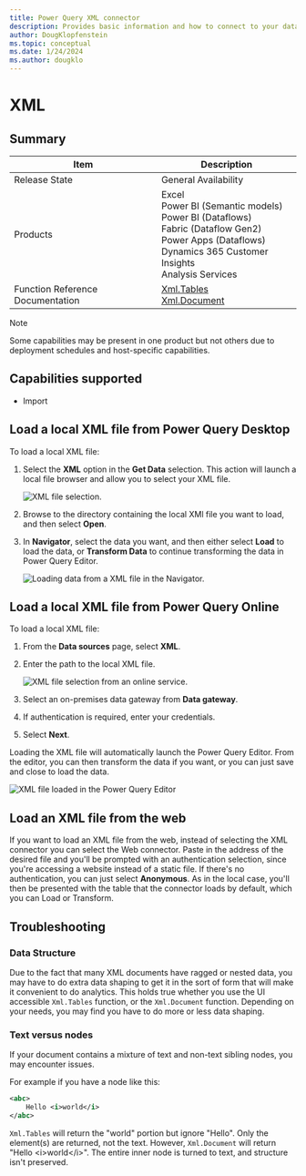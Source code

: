 ```yaml
---
title: Power Query XML connector
description: Provides basic information and how to connect to your data, along with troubleshooting tips on data shaping and issues with documents containing both text and nodes.
author: DougKlopfenstein
ms.topic: conceptual
ms.date: 1/24/2024
ms.author: dougklo
---
```


# XML

## Summary

| Item | Description |
| ---- | ----------- |
| Release State | General Availability |
| Products | Excel<br/>Power BI (Semantic models)<br/>Power BI (Dataflows)<br/>Fabric (Dataflow Gen2)<br/>Power Apps (Dataflows)<br/>Dynamics 365 Customer Insights<br/>Analysis Services |
| Function Reference Documentation | [Xml.Tables](/powerquery-m/xml-tables)<br/>[Xml.Document](/powerquery-m/xml-document) |

> [!NOTE]
>Some capabilities may be present in one product but not others due to deployment schedules and host-specific capabilities.

## Capabilities supported

* Import

## Load a local XML file from Power Query Desktop

To load a local XML file:

1. Select the **XML** option in the **Get Data** selection. This action will launch a local file browser and allow you to select your XML file.

   ![XML file selection.](./media/xml/xml-browse.png)

2. Browse to the directory containing the local XMl file you want to load, and then select **Open**.

3. In **Navigator**, select the data you want, and then either select **Load** to load the data, or **Transform Data** to continue transforming the data in Power Query Editor.

   ![Loading data from a XML file in the Navigator.](./media/xml/xml-navigator.png)

## Load a local XML file from Power Query Online

To load a local XML file:

1. From the **Data sources** page, select **XML**.

2. Enter the path to the local XML file.

   ![XML file selection from an online service.](./media/xml/xml-connection-online.png)

3. Select an on-premises data gateway from **Data gateway**.

4. If authentication is required, enter your credentials.

5. Select **Next**.

Loading the XML file will automatically launch the Power Query Editor. From the editor, you can then transform the data if you want, or you can just save and close to load the data.

![XML file loaded in the Power Query Editor](./media/xml/xml-power-query-online.png)

## Load an XML file from the web

If you want to load an XML file from the web, instead of selecting the XML connector you can select the Web connector. Paste in the address of the desired file and you'll be prompted with an authentication selection, since you're accessing a website instead of a static file. If there's no authentication, you can just select **Anonymous**. As in the local case, you'll then be presented with the table that the connector loads by default, which you can Load or Transform.

## Troubleshooting

### Data Structure

Due to the fact that many XML documents have ragged or nested data, you may have to do extra data shaping to get it in the sort of form that will make it convenient to do analytics. This holds true whether you use the UI accessible `Xml.Tables` function, or the `Xml.Document` function. Depending on your needs, you may find you have to do more or less data shaping.

### Text versus nodes

If your document contains a mixture of text and non-text sibling nodes, you may encounter issues.

For example if you have a node like this:

```xml
<abc>
    Hello <i>world</i>
</abc>
```

`Xml.Tables` will return the "world" portion but ignore "Hello". Only the element(s) are returned, not the text. However, `Xml.Document` will return "Hello \<i>world\</i>". The entire inner node is turned to text, and structure isn't preserved.
